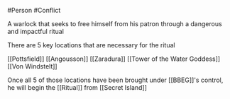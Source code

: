 #Person #Conflict 

A warlock that seeks to free himself from his patron through a dangerous and impactful ritual

There are 5 key locations that are necessary for the ritual

[[Pottsfield]]
[[Angousson]]
[[Zaradura]]
[[Tower of the Water Goddess]]
[[Von Windstelt]]


Once all 5 of those locations have been brought under [[BBEG]]'s control, he will begin the [[Ritual]] from [[Secret Island]]

